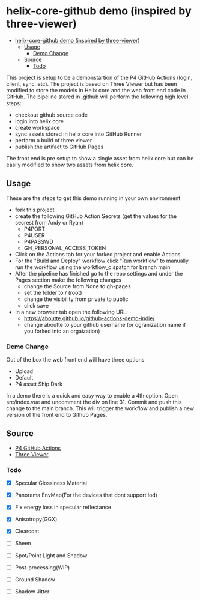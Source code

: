 # helix-core-github demo (inspired by three-viewer)

- [helix-core-github demo (inspired by three-viewer)](#helix-core-github-demo-inspired-by-three-viewer)
  - [Usage](#usage)
    - [Demo Change](#demo-change)
  - [Source](#source)
    - [Todo](#todo)

This project is setup to be a demonstartion of the P4 GitHub Actions (login, client, sync, etc).  The project is based on Three Viewer but has been modified to store the models in Helix core and the web front end code in GitHub.  The pipeline stored in .github will perform the following high level steps:

* checkout github source code
* login into helix core
* create workspace
* sync assets stored in helix core into GitHub Runner
* perform a build of three viewer
* publish the artifact to GitHub Pages

The front end is pre setup to show a single asset from helix core but can be easily modified to show two assets from helix core.

## Usage

These are the steps to get this demo running in your own environment

* fork this project
* create the following GitHub Action Secrets (get the values for the secrest from Andy or Ryan)
  * P4PORT
  * P4USER
  * P4PASSWD
  * GH_PERSONAL_ACCESS_TOKEN
* Click on the Actions tab for your forked project and enable Actions
* For the "Build and Deploy" workflow click "Run workflow" to manually run the workflow using the workflow_dispatch for branch main
* After the pipeline has finished go to the repo settings and under the Pages section make the following changes
  * change the Source from None to gh-pages
  * set the folder to / (root) 
  * change the visibility from private to public
  * click save
* In a new browser tab open the following URL:
  *  https://aboutte.github.io/github-actions-demo-indie/
  *  change aboutte to your github username (or ogranization name if you forked into an orgaization)

### Demo Change

Out of the box the web front end will have three options

* Upload
* Default
* P4 asset Ship Dark

In a demo there is a quick and easy way to enable a 4th option.  Open src/index.vue and uncomment the div on line 31.  Commit and push this change to the main branch. This will trigger the workflow and publish a new version of the front end to Github Pages. 



## Source

* [P4 GitHub Actions](https://github.com/perforce/github-actions-p4)
* [Three Viewer](https://github.com/todaylg/three-viewer)


### Todo

- [x] Specular Glossiness Material

- [x] Panorama EnvMap(For the devices that dont support lod)

- [x] Fix energy loss in specular reflectance
  
- [x] Anisotropy(GGX)
  
- [x] Clearcoat

- [ ] Sheen

- [ ] Spot/Point Light and Shadow

- [ ] Post-processing(WIP)

- [ ] Ground Shadow

- [ ] Shadow Jitter
